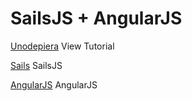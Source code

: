 # SailsJS + AngularJS
[Unodepiera](http://uno-de-piera.com) View Tutorial

[Sails](http://sailsjs.org) SailsJS

[AngularJS](https://angularjs.org/) AngularJS
